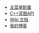 - [主菜单配置](./主菜单配置.md)
- [C++蓝图API](./C++蓝图API.md)
- <a class="GITHUB_FIX" href="/">Wiki 文档</a>
- [我的博客](https://blog.l0v0.com/)

